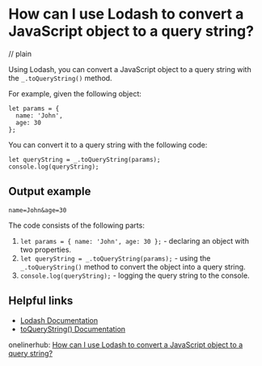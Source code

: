 # How can I use Lodash to convert a JavaScript object to a query string?
// plain

Using Lodash, you can convert a JavaScript object to a query string with the `_.toQueryString()` method.

For example, given the following object:

```
let params = {
  name: 'John',
  age: 30
};
```

You can convert it to a query string with the following code:

```
let queryString = _.toQueryString(params);
console.log(queryString);
```

## Output example


```
name=John&age=30
```

The code consists of the following parts:

1. `let params = { name: 'John', age: 30 };` - declaring an object with two properties.
2. `let queryString = _.toQueryString(params);` - using the `_.toQueryString()` method to convert the object into a query string.
3. `console.log(queryString);` - logging the query string to the console.

## Helpful links

- [Lodash Documentation](https://lodash.com/docs)
- [toQueryString() Documentation](https://lodash.com/docs/4.17.15#toQueryString)

onelinerhub: [How can I use Lodash to convert a JavaScript object to a query string?](https://onelinerhub.com/javascript-lodash/how-can-i-use-lodash-to-convert-a-javascript-object-to-a-query-string)